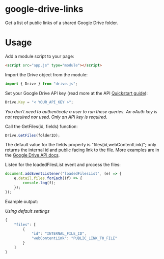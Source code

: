 # google-drive-links
Get a list of public links of a shared Google Drive folder.

# Usage

Add a module script to your page:

```html
<script src="app.js" type="module"></script>
```

Import the Drive object from the module:

```javascript
import { Drive } from "drive.js";
```

Set your Google Drive API key (read more at the API [Quickstart guide](https://developers.google.com/drive/api/v3/quickstart/js)):

```javascript
Drive.Key = "< YOUR_API_KEY >";
```

*You don't need to authenticate a user to run these queries. An oAuth key is not required nor used. Only an API key is required.*

Call the GetFiles(id, fields) function:

```javascript
Drive.GetFiles(folderID);
```

The default value for the fields property is "files(id,webContentLink)"; only returns the internal id and public facing link to the file. More examples are in the [Google Drive API docs](https://developers.google.com/drive/api/v3/performance#partial-response).

Listen for the loadedFilesList event and process the files:

```javascript
document.addEventListener("loadedFilesList", (e) => {
    e.detail.files.forEach((f) => {
        console.log(f);
    });
});
```

Example output:

*Using default settings*

```javascript
{
    "files": [
        {
            "id": "INTERNAL_FILE_ID",
            "webContentLink": "PUBLIC_LINK_TO_FILE"
        }
    ]
}
```
